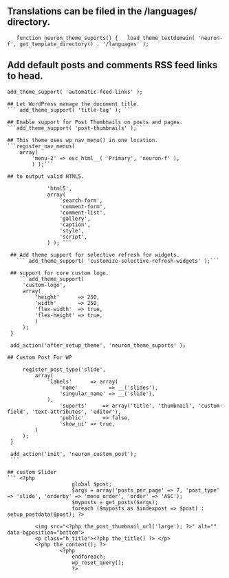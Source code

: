 ## Translations can be filed in the /languages/ directory.

`   function neuron_theme_suports() {  
   load_theme_textdomain( 'neuron-f', get_template_directory() . '/languages' );`

 ## Add default posts and comments RSS feed links to head.
 
    add_theme_support( 'automatic-feed-links' ); 

    ## Let WordPress manage the document title.
    ``` add_theme_support( 'title-tag' ); ```

    ## Enable support for Post Thumbnails on posts and pages.
    ```add_theme_support( 'post-thumbnails' );```

    ## This theme uses wp_nav_menu() in one location.
	```register_nav_menus(
		array(
			'menu-2' => esc_html__( 'Primary', 'neuron-f' ),
			) );```

    ## to output valid HTML5.
   ``` add_theme_support(
                'html5',
                array(
                    'search-form',
                    'comment-form',
                    'comment-list',
                    'gallery',
                    'caption',
                    'style',
                    'script',
                ) ); ```
    
    ## Add theme support for selective refresh for widgets.
      ``` add_theme_support( 'customize-selective-refresh-widgets' );```
    
    ## support for core custom logo.
       ```add_theme_support(
        'custom-logo',
        array(
            'height'      => 250,
            'width'       => 250,
            'flex-width'  => true,
            'flex-height' => true,
            )
        );
    }

    add_action('after_setup_theme', 'neuron_theme_suports' );
```




    ## Custom Post For WP
   ``` function neuron_custom_post() {
        register_post_type('slide',
            array(
                'labels'      => array(
                    'name'          => __('slides'),
                    'singular_name' => __('slide'),
                ),
                    'suports'     => array('title', 'thumbnail', 'custom-field', 'text-attributes', 'editor'),
                    'public'      => false,
                    'show_ui' => true,
            )
        );
    }

    add_action('init', 'neuron_custom_post');
    ```

## custom Slider
``` <?php
                        global $post;
                        $args = array('posts_per_page' => 7, 'post_type' => 'slide', 'orderby' => 'menu_order', 'order' => 'ASC');
                        $myposts = get_posts($args);
                        foreach ($myposts as $indexpost => $post) : setup_postdata($post); ?>
			
			<img src="<?php the_post_thumbnail_url('large'); ?>" alt="" data-bgposition="bottom">
			<p class="h_title"><?php the_title() ?> </p>
			<?php the_content(); ?>
					<?php
                        endforeach;
                        wp_reset_query();
                        ?>
```				
									
